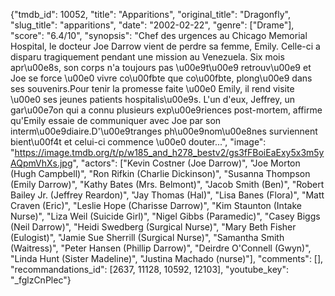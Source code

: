 {"tmdb_id": 10052, "title": "Apparitions", "original_title": "Dragonfly", "slug_title": "apparitions", "date": "2002-02-22", "genre": ["Drame"], "score": "6.4/10", "synopsis": "Chef des urgences au Chicago Memorial Hospital, le docteur Joe Darrow vient de perdre sa femme, Emily. Celle-ci a disparu tragiquement pendant une mission au Venezuela. Six mois apr\u00e8s, son corps n'a toujours pas \u00e9t\u00e9 retrouv\u00e9 et Joe se force \u00e0 vivre co\u00fbte que co\u00fbte, plong\u00e9 dans ses souvenirs.Pour tenir la promesse faite \u00e0 Emily, il rend visite \u00e0 ses jeunes patients hospitalis\u00e9s. L'un d'eux, Jeffrey, un gar\u00e7on qui a connu plusieurs exp\u00e9riences post-mortem, affirme qu'Emily essaie de communiquer avec Joe par son interm\u00e9diaire.D'\u00e9tranges ph\u00e9nom\u00e8nes surviennent bient\u00f4t et celui-ci commence \u00e0 douter...", "image": "https://image.tmdb.org/t/p/w185_and_h278_bestv2/gs3fFBoiEaExy5x3m5yAQpmVhXs.jpg", "actors": ["Kevin Costner (Joe Darrow)", "Joe Morton (Hugh Campbell)", "Ron Rifkin (Charlie Dickinson)", "Susanna Thompson (Emily Darrow)", "Kathy Bates (Mrs. Belmont)", "Jacob Smith (Ben)", "Robert Bailey Jr. (Jeffrey Reardon)", "Jay Thomas (Hal)", "Lisa Banes (Flora)", "Matt Craven (Eric)", "Leslie Hope (Charisse Darrow)", "Kim Staunton (Intake Nurse)", "Liza Weil (Suicide Girl)", "Nigel Gibbs (Paramedic)", "Casey Biggs (Neil Darrow)", "Heidi Swedberg (Surgical Nurse)", "Mary Beth Fisher (Eulogist)", "Jamie Sue Sherrill (Surgical Nurse)", "Samantha Smith (Waitress)", "Peter Hansen (Phillip Darrow)", "Deirdre O'Connell (Gwyn)", "Linda Hunt (Sister Madeline)", "Justina Machado (nurse)"], "comments": [], "recommandations_id": [2637, 11128, 10592, 12103], "youtube_key": "_fglzCnPlec"}